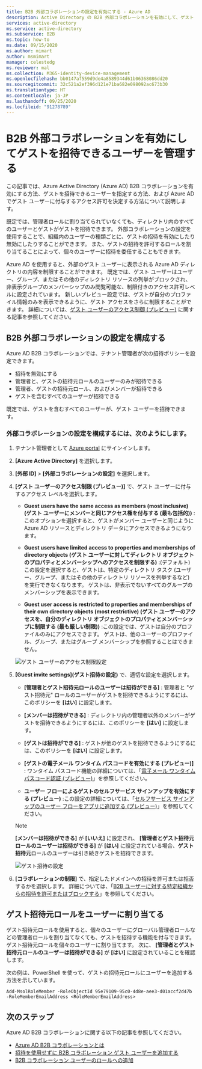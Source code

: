 ```yaml
---
title: B2B 外部コラボレーションの設定を有効にする - Azure AD
description: Active Directory の B2B 外部コラボレーションを有効にして、ゲスト ユーザーを招待できるユーザーを管理する方法について説明します。 ゲスト招待元ロールを使用して、招待を委任します。
services: active-directory
ms.service: active-directory
ms.subservice: B2B
ms.topic: how-to
ms.date: 09/15/2020
ms.author: mimart
author: msmimart
manager: celestedg
ms.reviewer: mal
ms.collection: M365-identity-device-management
ms.openlocfilehash: bb0147af559d9de4a8589344d61b06368086dd20
ms.sourcegitcommit: 32c521a2ef396d121e71ba682e098092ac673b30
ms.translationtype: HT
ms.contentlocale: ja-JP
ms.lasthandoff: 09/25/2020
ms.locfileid: "91278789"
---
```

# <a name="enable-b2b-external-collaboration-and-manage-who-can-invite-guests"></a>B2B 外部コラボレーションを有効にしてゲストを招待できるユーザーを管理する

この記事では、Azure Active Directory (Azure AD) B2B コラボレーションを有効にする方法、ゲストを招待できるユーザーを指定する方法、および Azure AD でゲスト ユーザーに付与するアクセス許可を決定する方法について説明します。 

既定では、管理者ロールに割り当てられていなくても、ディレクトリ内のすべてのユーザーとゲストがゲストを招待できます。 外部コラボレーションの設定を使用することで、組織内のユーザーの種類ごとに、ゲストの招待を有効にしたり無効にしたりすることができます。 また、ゲストの招待を許可するロールを割り当てることによって、個々のユーザーに招待を委任することもできます。

Azure AD を使用すると、外部のゲスト ユーザーに表示される Azure AD ディレクトリの内容を制限することができます。 既定では、ゲスト ユーザーはユーザー、グループ、またはその他のディレクトリ リソースの列挙がブロックされ、非表示グループのメンバーシップのみ閲覧可能な、制限付きのアクセス許可レベルに設定されています。 新しいプレビュー設定では、ゲストが自分のプロファイル情報のみを表示できるように、ゲスト アクセスをさらに制限することができます。 詳細については、[ゲスト ユーザーのアクセス制御 (プレビュー)](../users-groups-roles/users-restrict-guest-permissions.md) に関する記事を参照してください。

## <a name="configure-b2b-external-collaboration-settings"></a>B2B 外部コラボレーションの設定を構成する

Azure AD B2B コラボレーションでは、テナント管理者が次の招待ポリシーを設定できます。

- 招待を無効にする
- 管理者と、ゲストの招待元ロールのユーザーのみが招待できる
- 管理者、ゲストの招待元ロール、およびメンバーが招待できる
- ゲストを含むすべてのユーザーが招待できる

既定では、ゲストを含むすべてのユーザーが、ゲスト ユーザーを招待できます。

### <a name="to-configure-external-collaboration-settings"></a>外部コラボレーションの設定を構成するには、次のようにします。

1. テナント管理者として [Azure portal](https://portal.azure.com) にサインインします。
2. **[Azure Active Directory]** を選択します。
3. **[外部 ID]**  >  **[外部コラボレーションの設定]** を選択します。

4. **[ゲスト ユーザーのアクセス制限 (プレビュー)]** で、ゲスト ユーザーに付与するアクセス レベルを選択します。

   - **Guest users have the same access as members (most inclusive) (ゲスト ユーザーにメンバーと同じアクセス権を付与する (最も包括的))** :このオプションを選択すると、ゲストがメンバー ユーザーと同じように Azure AD リソースとディレクトリ データにアクセスできるようになります。

   - **Guest users have limited access to properties and memberships of directory objects (ゲスト ユーザーに対してディレクトリ オブジェクトのプロパティとメンバーシップへのアクセスを制限する)** :(デフォルト) この設定を選択すると、ゲストは、特定のディレクトリ タスク (ユーザー、グループ、またはその他のディレクトリ リソースを列挙するなど) を実行できなくなります。 ゲストは、非表示でないすべてのグループのメンバーシップを表示できます。

   - **Guest user access is restricted to properties and memberships of their own directory objects (most restrictive) (ゲスト ユーザーのアクセスを、自分のディレクトリ オブジェクトのプロパティとメンバーシップに制限する (最も厳しい制限))** :この設定では、ゲストは自分のプロファイルのみにアクセスできます。 ゲストは、他のユーザーのプロファイル、グループ、またはグループ メンバーシップを参照することはできません。
  
    ![ゲスト ユーザーのアクセス制限設定](./media/delegate-invitations/guest-user-access.png)

5. **[Guest invite settings]\(ゲスト招待の設定\)** で、適切な設定を選択します。

   - **[管理者とゲスト招待元ロールのユーザーは招待ができる]** : 管理者と "ゲスト招待元" ロールのユーザーがゲストを招待できるようにするには、このポリシーを **[はい]** に設定します。

   - **[メンバーは招待ができる]** : ディレクトリ内の管理者以外のメンバーがゲストを招待できるようにするには、このポリシーを **[はい]** に設定します。

   - **[ゲストは招待ができる]** : ゲストが他のゲストを招待できるようにするには、このポリシーを **[はい]** に設定します。

   - **[ゲストの電子メール ワンタイム パスコードを有効にする (プレビュー)]** : ワンタイム パスコード機能の詳細については、「[電子メール ワンタイム パスコード認証 (プレビュー)](one-time-passcode.md)」を参照してください。

   - **ユーザー フローによるゲストのセルフサービス サインアップを有効にする (プレビュー)** :この設定の詳細については、「[セルフサービス サインアップのユーザー フローをアプリに追加する (プレビュー)](self-service-sign-up-user-flow.md)」を参照してください。

   > [!NOTE]
   > **[メンバーは招待ができる]** が **[いいえ]** に設定され、 **[管理者とゲスト招待元ロールのユーザーは招待ができる]** が **[はい]** に設定されている場合、**ゲスト招待元**ロールのユーザーは引き続きゲストを招待できます。

    ![ゲスト招待の設定](./media/delegate-invitations/guest-invite-settings.png)

6. **[コラボレーションの制限]** で、指定したドメインへの招待を許可または拒否するかを選択します。 詳細については、「[B2B ユーザーに対する特定組織からの招待を許可またはブロックする](allow-deny-list.md)」を参照してください。

## <a name="assign-the-guest-inviter-role-to-a-user"></a>ゲスト招待元ロールをユーザーに割り当てる

ゲスト招待元ロールを使用すると、個々のユーザーにグローバル管理者ロールなどの管理者ロールを割り当てなくても、ゲストを招待する機能を付与できます。 ゲスト招待元ロールを個々のユーザーに割り当てます。 次に、 **[管理者とゲスト招待元ロールのユーザーは招待ができる]** が **[はい]** に設定されていることを確認します。

次の例は、PowerShell を使って、ゲストの招待元ロールにユーザーを追加する方法を示しています。

```
Add-MsolRoleMember -RoleObjectId 95e79109-95c0-4d8e-aee3-d01accf2d47b -RoleMemberEmailAddress <RoleMemberEmailAddress>
```

## <a name="next-steps"></a>次のステップ

Azure AD B2B コラボレーションに関する以下の記事を参照してください。

- [Azure AD B2B コラボレーションとは](what-is-b2b.md)
- [招待を使用せずに B2B コラボレーション ゲスト ユーザーを追加する](add-user-without-invite.md)
- [B2B コラボレーション ユーザーのロールへの追加](add-guest-to-role.md)

